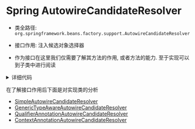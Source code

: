 # Spring AutowireCandidateResolver
- 类全路径: `org.springframework.beans.factory.support.AutowireCandidateResolver`
- 接口作用: 注入候选对象选择器

- 作为接口在这里我们仅需要了解其方法的作用, 或者方法的能力. 至于实现可以到子类中进行阅读


<details>
<summary>详细代码</summary>

```java

public interface AutowireCandidateResolver {

	/**
	 * Determine whether the given bean definition qualifies as an
	 * autowire candidate for the given dependency.
	 * <p>The default implementation checks
	 * {@link org.springframework.beans.factory.config.BeanDefinition#isAutowireCandidate()}.
	 *
	 * 是否是自动注入的候选者
	 * @param bdHolder the bean definition including bean name and aliases
	 * @param descriptor the descriptor for the target method parameter or field
	 * @return whether the bean definition qualifies as autowire candidate
	 * @see org.springframework.beans.factory.config.BeanDefinition#isAutowireCandidate()
	 */
	default boolean isAutowireCandidate(BeanDefinitionHolder bdHolder, DependencyDescriptor descriptor) {
		return bdHolder.getBeanDefinition().isAutowireCandidate();
	}

	/**
	 * Determine whether the given descriptor is effectively required.
	 * <p>The default implementation checks {@link DependencyDescriptor#isRequired()}.
	 * 是否必须
	 * @param descriptor the descriptor for the target method parameter or field
	 * @return whether the descriptor is marked as required or possibly indicating
	 * non-required status some other way (e.g. through a parameter annotation)
	 * @since 5.0
	 * @see DependencyDescriptor#isRequired()
	 */
	default boolean isRequired(DependencyDescriptor descriptor) {
		return descriptor.isRequired();
	}

	/**
	 * Determine whether the given descriptor declares a qualifier beyond the type
	 * (typically - but not necessarily - a specific kind of annotation).
	 * <p>The default implementation returns {@code false}.
	 *
	 * 以来描述符是否存在对应的对象
	 * @param descriptor the descriptor for the target method parameter or field
	 * @return whether the descriptor declares a qualifier, narrowing the candidate
	 * status beyond the type match
	 * @since 5.1
	 * @see org.springframework.beans.factory.annotation.QualifierAnnotationAutowireCandidateResolver#hasQualifier
	 */
	default boolean hasQualifier(DependencyDescriptor descriptor) {
		return false;
	}

	/**
	 * Determine whether a default value is suggested for the given dependency.
	 * <p>The default implementation simply returns {@code null}.
	 *
	 * 获取数据(可能存在默认值)
	 * @param descriptor the descriptor for the target method parameter or field
	 * @return the value suggested (typically an expression String),
	 * or {@code null} if none found
	 * @since 3.0
	 */
	@Nullable
	default Object getSuggestedValue(DependencyDescriptor descriptor) {
		return null;
	}

	/**
	 * Build a proxy for lazy resolution of the actual dependency target,
	 * if demanded by the injection point.
	 * <p>The default implementation simply returns {@code null}.
	 *
	 * 延迟加载对象
	 * @param descriptor the descriptor for the target method parameter or field
	 * @param beanName the name of the bean that contains the injection point
	 * @return the lazy resolution proxy for the actual dependency target,
	 * or {@code null} if straight resolution is to be performed
	 * @since 4.0
	 */
	@Nullable
	default Object getLazyResolutionProxyIfNecessary(DependencyDescriptor descriptor, @Nullable String beanName) {
		return null;
	}

}
```

</details>


在了解接口作用后下面是对实现类的分析


- [SimpleAutowireCandidateResolver](/docs/beans/factory/BeanFactory/support/AutowireCandidateResolver/Spring-SimpleAutowireCandidateResolver.md)
- [GenericTypeAwareAutowireCandidateResolver](/docs/beans/factory/BeanFactory/support/AutowireCandidateResolver/Spring-GenericTypeAwareAutowireCandidateResolver.md)
- [QualifierAnnotationAutowireCandidateResolver](/docs/beans/factory/BeanFactory/support/AutowireCandidateResolver/Spring-QualifierAnnotationAutowireCandidateResolver.md)
- [ContextAnnotationAutowireCandidateResolver](/docs/beans/factory/BeanFactory/support/AutowireCandidateResolver/Spring-ContextAnnotationAutowireCandidateResolver-未完成.md)